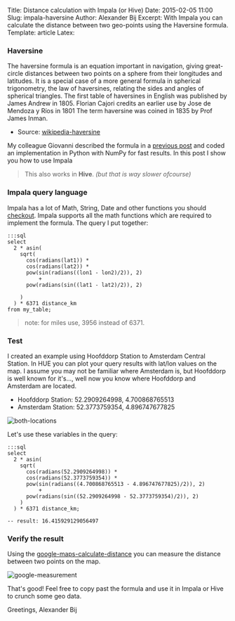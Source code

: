 Title: Distance calculation with Impala (or Hive)
Date: 2015-02-05 11:00
Slug: impala-haversine
Author: Alexander Bij
Excerpt: With Impala you can calculate the distance between two geo-points using the Haversine formula.
Template: article
Latex:

### Haversine

The haversine formula is an equation important in navigation, giving great-circle distances between two points on a sphere from their longitudes and latitudes.
It is a special case of a more general formula in spherical trigonometry, the law of haversines, relating the sides and angles of spherical triangles.
The first table of haversines in English was published by James Andrew in 1805. Florian Cajori credits an earlier use by Jose de Mendoza y Ríos in 1801 The term haversine was coined in 1835 by Prof  James Inman.

- Source: [wikipedia-haversine](http://en.wikipedia.org/wiki/Haversine_formula)

My colleague Giovanni described the formula in a [previous post](../the-performance-impact-of-vectorized-operations.html) and coded an implementation in Python with NumPy for fast results.
In this post I show you how to use Impala
 
> This also works in **Hive**. *(but that is way slower ofcourse)*

### Impala query language

Impala has a lot of Math, String, Date and other functions you should [checkout](http://www.cloudera.com/content/cloudera/en/documentation/core/latest/topics/impala_functions.html).
Impala supports all the math functions which are required to implement the formula.
The query I put together:

	:::sql
	select
	  2 * asin(
        sqrt(
          cos(radians(lat1)) *
          cos(radians(lat2)) *
          pow(sin(radians((lon1 - lon2)/2)), 2)
              +
          pow(radians(sin((lat1 - lat2)/2)), 2)
    
        )
      ) * 6371 distance_km
    from my_table;
    

> note: for miles use, 3956 instead of 6371.

### Test

I created an example using Hoofddorp Station to Amsterdam Central Station. In HUE you can plot your query results with lat/lon values on the map.
I assume you may not be familiar where Amsterdam is, but Hoofddorp is well known for it's..., well now you know where Hoofddorp and Amsterdam are located.

- Hoofddorp Station:	52.2909264998,	4.700868765513
- Amsterdam Station:	52.3773759354,	4.896747677825

![both-locations](static/images/impala-haversine/both-locations.png)

Let's use these variables in the query:

	:::sql
	select
	  2 * asin(
        sqrt(
          cos(radians(52.2909264998)) *
          cos(radians(52.3773759354)) *
          pow(sin(radians((4.700868765513 - 4.896747677825)/2)), 2)
              +
          pow(radians(sin((52.2909264998 - 52.3773759354)/2)), 2)
        )
      ) * 6371 distance_km;
    
    -- result: 16.415929129056497

### Verify the result

Using the [google-maps-calculate-distance](https://support.google.com/maps/answer/1628031?hl=en) you can measure the distance between two points on the map.

![google-measurement](static/images/impala-haversine/google-measurement.png)

That's good! Feel free to copy past the formula and use it in Impala or Hive to crunch some geo data.

Greetings, Alexander Bij
